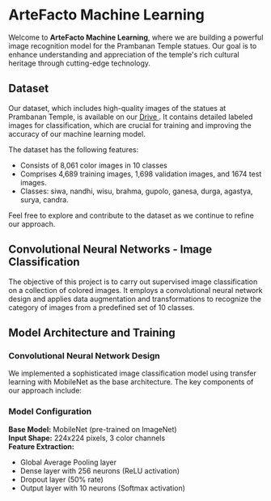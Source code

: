 # ArteFacto Machine Learning

Welcome to **ArteFacto Machine Learning**, where we are building a powerful image recognition model for the Prambanan Temple statues. Our goal is to enhance understanding and appreciation of the temple's rich cultural heritage through cutting-edge technology.

## Dataset

Our dataset, which includes high-quality images of the statues at Prambanan Temple, is available on our [Drive ](https://drive.google.com/drive/folders/1REQhQLxiZOUIh9l7CW7M9ALAsBwUllRa?usp=drive_link). It contains detailed labeled images for classification, which are crucial for training and improving the accuracy of our machine learning model.

The dataset has the following features:
- Consists of 8,061 color images in 10 classes
- Comprises 4,689 training images, 1,698 validation images, and 1674 test images.
- Classes: siwa, nandhi, wisu, brahma, gupolo, ganesa, durga, agastya, surya, candra.

Feel free to explore and contribute to the dataset as we continue to refine our approach.

## Convolutional Neural Networks - Image Classification

The objective of this project is to carry out supervised image classification on a collection of colored images. It employs a convolutional neural network design and applies data augmentation and transformations to recognize the category of images from a predefined set of 10 classes.

## Model Architecture and Training

### Convolutional Neural Network Design

We implemented a sophisticated image classification model using transfer learning with MobileNet as the base architecture. The key components of our approach include:

### Model Configuration
**Base Model:** MobileNet (pre-trained on ImageNet) <br/>
**Input Shape:** 224x224 pixels, 3 color channels <br/>
**Feature Extraction:**
 - Global Average Pooling layer
 - Dense layer with 256 neurons (ReLU activation)
 - Dropout layer (50% rate)
 - Output layer with 10 neurons (Softmax activation)

